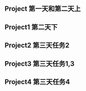 
## Project 第一天和第二天上

## Project1 第二天下

## Project2 第三天任务2

## Project3 第三天任务1,3

## Project4 第三天任务4